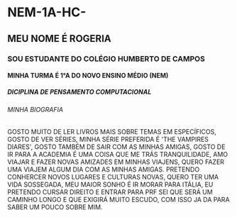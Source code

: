 # NEM-1A-HC-
## MEU NOME É ROGERIA 
### SOU ESTUDANTE DO COLÉGIO HUMBERTO DE CAMPOS
#### MINHA TURMA É 1°A DO NOVO ENSINO MÉDIO (NEM)
##### DICIPLINA DE PENSAMENTO COMPUTACIONAL

###### MINHA BIOGRAFIA
GOSTO MUITO DE LER LIVROS MAIS SOBRE TEMAS  EM ESPECÍFICOS, GOSTO DE VER SÉRIES, MINHA SÉRIE PREFERIDA É 'THE VAMPIRES DIARES', GOSTO TAMBÉM DE SAIR COM AS  MINHAS AMIGAS, GOSTO DE IR PARA A ACADEMIA É UMA COISA QUE ME TRÁS TRANQUILIDADE, AMO VIAJAR E FAZER NOVAS AMIZADES EM MINHAS VIAJENS, QUERO FAZER UMA VIAJEM ALGUM DIA COM AS MINHAS AMIGAS. PRETENDO CONHERCER NOVOS LUGARES E CULTURAS NOVAS, QUERO TER UMA VIDA SOSSEGADA, MEU MAIOR SONHO É IR MORAR PARA ITÁLIA, EU PRETENDO CURSAR DIREITO E ENTRAR PARA  PRF SEI QUE SERÁ UM CAMINHO LONGO E QUE EXIGIRÁ  MUITO ESCUDO, COM ISSO JA DA PARA SABER UM POUCO SOBRE  MIM.
